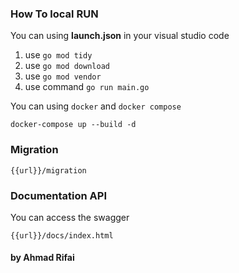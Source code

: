 ### How To local RUN

You can using **launch.json** in your visual studio code

1. use `go mod tidy`
2. use `go mod download`
3. use `go mod vendor`
4. use command `go run main.go`

You can using ```docker``` and ``` docker compose ```
```
docker-compose up --build -d
```

### Migration

``` 
{{url}}/migration
```

### Documentation API

You can access the swagger

```
{{url}}/docs/index.html
```

#### by **Ahmad Rifai**
